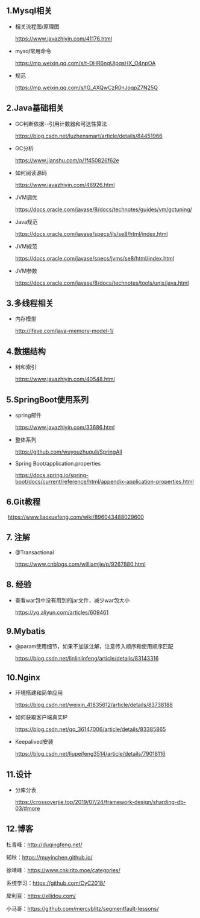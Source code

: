 ## 1.Mysql相关

* 相关流程图/原理图

  https://www.javazhiyin.com/41176.html

* mysql常用命令

  https://mp.weixin.qq.com/s/t-DHR6nqUIpqsHX_O4npOA

* 规范

  https://mp.weixin.qq.com/s/IG_4XQwCzR0nJoqpZ7N25Q

## 2.Java基础相关

* GC判断依据--引用计数器和可达性算法

  https://blog.csdn.net/luzhensmart/article/details/84451966

* GC分析

  https://www.jianshu.com/p/1f450826f62e

* 如何阅读源码

  https://www.javazhiyin.com/46926.html

* JVM调优

  https://docs.oracle.com/javase/8/docs/technotes/guides/vm/gctuning/

* Java规范

  https://docs.oracle.com/javase/specs/jls/se8/html/index.html

* JVM规范

  https://docs.oracle.com/javase/specs/jvms/se8/html/index.html

* JVM参数

  https://docs.oracle.com/javase/8/docs/technotes/tools/unix/java.html

## 3.多线程相关

* 内存模型

  http://ifeve.com/java-memory-model-1/

## 4.数据结构

* 树和索引

  https://www.javazhiyin.com/40548.html

## 5.SpringBoot使用系列

* spring邮件

  https://www.javazhiyin.com/33686.html

* 整体系列

  https://github.com/wuyouzhuguli/SpringAll

* Spring Boot/application.properties

  https://docs.spring.io/spring-boot/docs/current/reference/html/appendix-application-properties.html

## 6.Git教程

​	https://www.liaoxuefeng.com/wiki/896043488029600

## 7. 注解

* @Transactional

  https://www.cnblogs.com/williamjie/p/9267880.html

## 8. 经验

* 查看war包中没有用到的jar文件，减少war包大小

  https://yq.aliyun.com/articles/609461

## 9.Mybatis

* @param使用细节，如果不加该注解，注意传入顺序和使用顺序匹配

  https://blog.csdn.net/linlinlinfeng/article/details/83143316

## 10.Nginx

* 环境搭建和简单应用

  https://blog.csdn.net/weixin_41835612/article/details/83738188

* 如何获取客户端真实IP 

  https://blog.csdn.net/qq_36147006/article/details/83385865

* Keepalived安装

  https://blog.csdn.net/liupeifeng3514/article/details/79018116

## 11.设计

* 分库分表

  https://crossoverjie.top/2019/07/24/framework-design/sharding-db-03/#more

## 12.博客

杜青峰：<http://duqingfeng.net/>

知秋：<https://muyinchen.github.io/>

徐靖峰：<https://www.cnkirito.moe/categories/>

系统学习：<https://github.com/CyC2018/>

犀利豆：https://xilidou.com/

小马哥：https://github.com/mercyblitz/segmentfault-lessons/